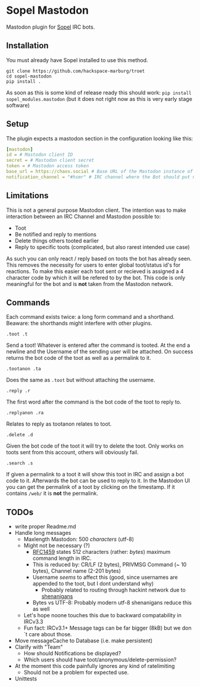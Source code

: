 # Sopel Mastodon

Mastodon plugin for [Sopel](https://sopel.chat/) IRC bots.

## Installation

You must already have Sopel installed to use this method.
```
git clone https://github.com/hackspace-marburg/troet
cd sopel-mastodon
pip install .
```
As soon as this is some kind of release ready this should work: `pip install sopel_modules.mastodon` (but it does not right now as this is very early stage software)

## Setup

The plugin expects a mastodon section in the configuration looking like this:
```yml
[mastodon]
id = # Mastodon client ID
secret = # Mastodon client secret
token = # Mastodon access token
base_url = https://chaos.social # Base URL of the Mastodon instance of the bot account
notification_channel = "#hsmr" # IRC channel where the Bot should put notifications. Optional
```

## Limitations

This is not a general purpose Mastodon client. The intention was to make interaction between an IRC Channel and Mastodon possible to:

- Toot
- Be notified and reply to mentions
- Delete things others tooted earlier
- Reply to specific toots (complicated, but also rarest intended use case)

As such you can only react / reply based on toots the bot has already seen. This removes the necessity for users to enter global toot/status id's for reactions. To make this easier each toot sent or recieved is assigned a 4 character code by which it will be refered to by the bot. This code is only meaningful for the bot and is **not** taken from the Mastodon network.

## Commands

Each command exists twice: a long form command and a shorthand. Beaware: the shorthands might interfere with other plugins.

``` .toot .t ```

Send a toot! Whatever is entered after the command is tooted. At the end a newline and the Username of the sending user will be attached. On success returns the bot code of the toot as well as a permalink to it.

``` .tootanon .ta ```

Does the same as `.toot` but without attaching the username.

``` .reply .r ```

The first word after the command is the bot code of the toot to reply to.

``` .replyanon .ra ```

Relates to reply as tootanon relates to toot.

``` .delete .d ```

Given the bot code of the toot it will try to delete the toot. Only works on toots sent from this account, others will obviously fail.

``` .search .s ```

If given a permalink to a toot it will show this toot in IRC and assign a bot code to it. Afterwards the bot can be used to reply to it.
In the Mastodon UI you can get the permalink of a toot by clicking on the timestamp. If it contains `/web/` it is **not** the permalink.

## TODOs

- write proper Readme.md
- Handle long messages
  - Maxlength Mastodon: 500 *characters* (utf-8)
  - Might not be necessary (?)
    - [RFC1459](https://www.ietf.org/rfc/rfc1459.txt) states 512 characters (rather: *bytes*) maximum command length in IRC.
    - This is reduced by: CR/LF (2 bytes), PRIVMSG Command (~ 10 bytes), Channel name (2-201 bytes)
    - Username *seems* to affect this (good, since usernames are appended to the toot, but I dont understand why)
      - Probably related to routing through hackint network due to [shenanigans](https://news.ycombinator.com/item?id=7991699)
    - Bytes vs UTF-8: Probably modern utf-8 shenanigans reduce this as well
  - Let's hope noone touches this due to backward compatability in IRCv3.3
  - Fun fact: IRCv3.1+ Message tags can be far bigger (8kB) but we don´t care about those.
- Move messageCache to Database (i.e. make persistent)
- Clarify with "Team"
  - How should Notifications be displayed?
  - Which users should have toot/anonymous/delete-permission?
- At the moment this code painfully ignores any kind of ratelimiting
  - Should not be a problem for expected use. 
- Unittests
